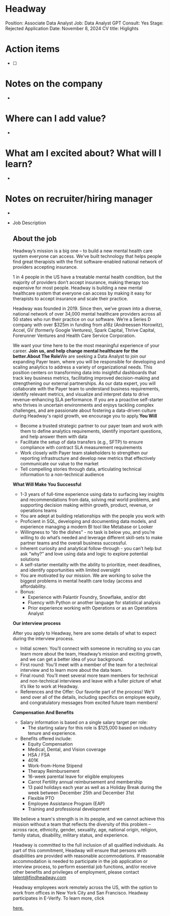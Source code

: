 # Headway

Position: Associate Data Analyst
Job: Data Analyst
GPT Consult: Yes
Stage: Rejected
Application Date: November 8, 2024
CV title: Higlights

# Action items

- [ ]  

# Notes on the company

- 

# Where can I add value?

- 

# What am I excited about? What will I learn?

- 

# Notes on recruiter/hiring manager

- 

- Job Description
    
    ## About the job
    
    Headway’s mission is a big one – to build a new mental health care system everyone can access. We’ve built technology that helps people find great therapists with the first software-enabled national network of providers accepting insurance.
    
    1 in 4 people in the US have a treatable mental health condition, but the majority of providers don’t accept insurance, making therapy too expensive for most people. Headway is building a new mental healthcare system that everyone can access by making it easy for therapists to accept insurance and scale their practice.
    
    Headway was founded in 2019. Since then, we’ve grown into a diverse, national network of over 34,000 mental healthcare providers across all 50 states who run their practice on our software. We’re a Series D company with over $325m in funding from a16z (Andreessen Horowitz), Accel, GV (formerly Google Ventures), Spark Capital, Thrive Capital, Forerunner Ventures and Health Care Service Corporation.
    
    We want your time here to be the most meaningful experience of your career. **Join us, and help change mental healthcare for the better.About The Role**We are seeking a Data Analyst to join our expanding Payer team, where you will be responsible for developing and scaling analytics to address a variety of organizational needs. This position centers on transforming data into insightful dashboards that track key business metrics, facilitating improved decision-making and strengthening our external partnerships. As our data expert, you will collaborate with the Payer team to understand business requirements, identify relevant metrics, and visualize and interpret data to drive revenue-enhancing SLA performance. If you are a proactive self-starter who thrives in uncertain environments and enjoys tackling complex challenges, and are passionate about fostering a data-driven culture during Headway's rapid growth, we encourage you to apply.**You Will**
    
    - Become a trusted strategic partner to our payer team and work with them to define analytics requirements, identify important questions, and help answer them with data
    - Facilitate the setup of data transfers (e.g., SFTP) to ensure compliance with contract SLA measurement requirements
    - Work closely with Payer team stakeholders to strengthen our reporting infrastructure and develop new metrics that effectively communicate our value to the market
    - Tell compelling stories through data, articulating technical information to a non-technical audience
    
    **What Will Make You Successful**
    
    - 1-3 years of full-time experience using data to surfacing key insights and recommendations from data, solving real world problems, and supporting decision making within growth, product, revenue, or operations teams
    - You are adept at building relationships with the people you work with
    - Proficient in SQL, developing and documenting data models, and experience managing a modern BI tool like Metabase or Looker
    - Willingness to “do the dishes” - no task is below you, and you’re willing to do what’s needed and leverage different skill-sets to make partner teams and the overall business successful.
    - Inherent curiosity and analytical follow-through - you can’t help but ask “why?” and love using data and logic to explore potential solutions
    - A self-starter mentality with the ability to prioritize, meet deadlines, and identify opportunities with limited oversight
    - You are motivated by our mission. We are working to solve the biggest problems in mental health care today (access and affordability.
    - Bonus:
        - Experience with Palantir Foundry, Snowflake, and/or dbt
        - Fluency with Python or another language for statistical analysis
        - Prior experience working with Operations or as an Operations Analyst
    
    **Our interview process**
    
    After you apply to Headway, here are some details of what to expect during the interview process.
    
    - Initial screen: You’ll connect with someone in recruiting so you can learn more about the team, Headway’s mission and exciting growth, and we can get a better idea of your background.
    - First round: You'll meet with a member of the team for a technical interview and to learn more about the data team.
    - Final round: You’ll meet several more team members for technical and non-technical interviews and leave with a fuller picture of what it’s like to work at Headway.
    - References and the Offer: Our favorite part of the process! We'll send over all of the details, including specifics on employee equity, and congratulatory messages from excited future team members!
    
    **Compensation And Benefits**
    
    - Salary information is based on a single salary target per role:
        - The starting salary for this role is $125,000 based on industry tenure and experience.
    - Benefits offered include:
        - Equity Compensation
        - Medical, Dental, and Vision coverage
        - HSA / FSA
        - 401K
        - Work-from-Home Stipend
        - Therapy Reimbursement
        - 16-week parental leave for eligible employees
        - Carrot Fertility annual reimbursement and membership
        - 13 paid holidays each year as well as a Holiday Break during the week between December 25th and December 31st
        - Flexible PTO
        - Employee Assistance Program (EAP)
        - Training and professional development
    
    We believe a team's strength is in its people, and we cannot achieve this mission without a team that reflects the diversity of this problem – across race, ethnicity, gender, sexuality, age, national origin, religion, family status, disability, military status, and experience.
    
    Headway is committed to the full inclusion of all qualified individuals. As part of this commitment, Headway will ensure that persons with disabilities are provided with reasonable accommodations. If reasonable accommodation is needed to participate in the job application or interview process, to perform essential job functions, and/or receive other benefits and privileges of employment, please contact talent@findheadway.com
    
    Headway employees work remotely across the US, with the option to work from offices in New York City and San Francisco. Headway participates in E-Verify. To learn more, click
    
    [here.](https://www.e-verify.gov/sites/default/files/everify/posters/EVerifyParticipationPoster.pdf)
